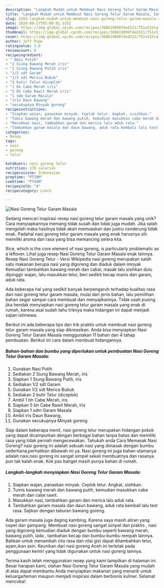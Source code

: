```yaml
---
description: "Langkah Mudah untuk Membuat Nasi Goreng Telur Garam Masala, Sempurna"
title: "Langkah Mudah untuk Membuat Nasi Goreng Telur Garam Masala, Sempurna"
slug: 2293-langkah-mudah-untuk-membuat-nasi-goreng-telur-garam-masala-sempurna
date: 2020-08-27T05:09:01.535Z
image: https://img-global.cpcdn.com/recipes/368619090f4ed321/751x532cq70/nasi-goreng-telur-garam-masala-foto-resep-utama.jpg
thumbnail: https://img-global.cpcdn.com/recipes/368619090f4ed321/751x532cq70/nasi-goreng-telur-garam-masala-foto-resep-utama.jpg
cover: https://img-global.cpcdn.com/recipes/368619090f4ed321/751x532cq70/nasi-goreng-telur-garam-masala-foto-resep-utama.jpg
author: Jeff Pope
ratingvalue: 3.8
reviewcount: 8
recipeingredient:
- " Nasi Putih"
- "2 Siung Bawang Merah iris"
- "1 Siung Bawang Putih iris"
- "1/2 sdt Garam"
- "1/2 sdt Merica Bubuk"
- "2 butir Telur diceplok"
- "1 bh Cabe Merah iris"
- "5 bh Cabe Rawit Merah iris"
- "1 sdm Garam Masala"
- "iris Daun Bawang"
- "secukupnya Minyak goreng"
recipeinstructions:
- "Siapkan wajan, panaskan minyak. Ceplok telur. Angkat, sisihkan."
- "Tumis bawang merah dan bawang putih, kemudian masukkan cabe merah dan cabe rawit."
- "Masukkan nasi, tambahkan garam dan merica lalu aduk rata."
- "Tambahkan garam masala dan daun bawang, aduk rata kembali lalu test rasa. Sajikan dengan taburan bawang goreng."
categories:
- Resep
tags:
- nasi
- goreng
- telur

katakunci: nasi goreng telur 
nutrition: 178 calories
recipecuisine: Indonesian
preptime: "PT19M"
cooktime: "PT44M"
recipeyield: "4"
recipecategory: Lunch

---
```



![Nasi Goreng Telur Garam Masala](https://img-global.cpcdn.com/recipes/368619090f4ed321/751x532cq70/nasi-goreng-telur-garam-masala-foto-resep-utama.jpg)

Sedang mencari inspirasi resep nasi goreng telur garam masala yang unik? Cara menyiapkannya memang tidak susah dan tidak juga mudah. Jika salah mengolah maka hasilnya tidak akan memuaskan dan justru cenderung tidak enak. Padahal nasi goreng telur garam masala yang enak harusnya sih memiliki aroma dan rasa yang bisa memancing selera kita.

Rice, which is the core element of nasi goreng, is particularly problematic as a leftover. Lihat juga resep Nasi Goreng Telur Garam Masala enak lainnya. Resep Nasi Goreng Telur - Versi Wikipedia nasi goreng merupakan salah satu makanan berupa nasi yang digoreng dan diaduk dalam minyak Kemudian tambahkan bawang merah dan cabai, masak lalu sisihkan dulu dipinggir wajan, lalu masukkan telur, beri sedikit kecap manis dan garam, aduk rata.

Ada beberapa hal yang sedikit banyak berpengaruh terhadap kualitas rasa dari nasi goreng telur garam masala, mulai dari jenis bahan, lalu pemilihan bahan segar sampai cara membuat dan menyajikannya. Tidak usah pusing jika hendak menyiapkan nasi goreng telur garam masala yang enak di rumah, karena asal sudah tahu triknya maka hidangan ini dapat menjadi sajian istimewa.


Berikut ini ada beberapa tips dan trik praktis untuk membuat nasi goreng telur garam masala yang siap dikreasikan. Anda bisa menyiapkan Nasi Goreng Telur Garam Masala menggunakan 11 bahan dan 4 tahap pembuatan. Berikut ini cara dalam membuat hidangannya.

<!--inarticleads1-->

##### Bahan-bahan dan bumbu yang diperlukan untuk pembuatan Nasi Goreng Telur Garam Masala:

1. Gunakan  Nasi Putih
1. Sediakan 2 Siung Bawang Merah, iris
1. Siapkan 1 Siung Bawang Putih, iris
1. Sediakan 1/2 sdt Garam
1. Gunakan 1/2 sdt Merica Bubuk
1. Sediakan 2 butir Telur (diceplok)
1. Ambil 1 bh Cabe Merah, iris
1. Siapkan 5 bh Cabe Rawit Merah, iris
1. Siapkan 1 sdm Garam Masala
1. Ambil iris Daun Bawang,
1. Gunakan secukupnya Minyak goreng


Siap dalam beberapa menit, nasi goreng telur merupakan hidangan pokok yang dapat dicampurkan dengan berbagai bahan tanpa batas dan memiliki rasa yang tidak pernah mengecewakan. Tahukah anda Cara Memasak Nasi Goreng? nasi goreng ini adalah sebuah nasi yang dimasak dengan bumbu sederhana,perhatikan dibawah ini ya. Nasi goreng ini juga bahan utamanya adalah nasi,nasi goreng ini sangat simpel sekali membuatnya dan rasanya pun tak kalah enak. Kok pas banget masih punya bahan di rumah. 

<!--inarticleads2-->

##### Langkah-langkah menyiapkan Nasi Goreng Telur Garam Masala:

1. Siapkan wajan, panaskan minyak. Ceplok telur. Angkat, sisihkan.
1. Tumis bawang merah dan bawang putih, kemudian masukkan cabe merah dan cabe rawit.
1. Masukkan nasi, tambahkan garam dan merica lalu aduk rata.
1. Tambahkan garam masala dan daun bawang, aduk rata kembali lalu test rasa. Sajikan dengan taburan bawang goreng.


Ada garam masala juga daging kambing. Karena saya masih aliran yang cepet dan gampang. Membuat nasi goreng sangat simpel dan praktis , nasi yang digoreng kemudian diaduk dengan bumbu seperti bawang merah, bawang putih, lada , tambahan kecap dan bumbu-bumbu rempah lainnya. Bahkan untuk menambah cita rasa dan nilai gizi dapat ditambahkan telur, ayam,ikan asin. Keunikan dari nasi goreng Aceh ini terletak pada penggunaan kemiri yang tidak digunakan untuk nasi goreng lainnya. 

Terima kasih telah menggunakan resep yang kami tampilkan di halaman ini. Besar harapan kami, olahan Nasi Goreng Telur Garam Masala yang mudah di atas dapat membantu Anda menyiapkan makanan yang menarik untuk keluarga/teman maupun menjadi inspirasi dalam berbisnis kuliner. Selamat mencoba!
